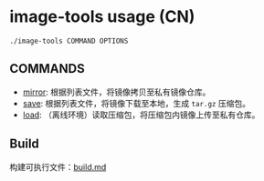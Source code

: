 # image-tools usage (CN)

```
./image-tools COMMAND OPTIONS
```

## COMMANDS

- [mirror](./mirror.md): 根据列表文件，将镜像拷贝至私有镜像仓库。
- [save](./save.md): 根据列表文件，将镜像下载至本地，生成 `tar.gz` 压缩包。
- [load](./load.md): （离线环境）读取压缩包，将压缩包内镜像上传至私有仓库。

## Build

构建可执行文件：[build.md](./build.md)

